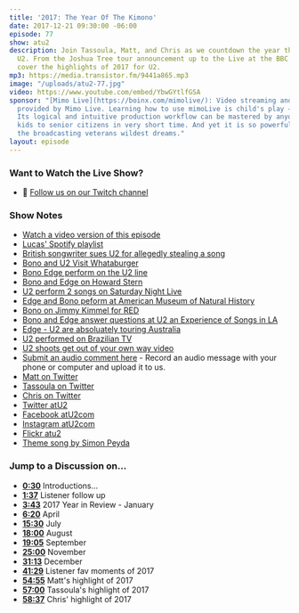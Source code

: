 ```yaml
---
title: '2017: The Year Of The Kimono'
date: 2017-12-21 09:30:00 -06:00
episode: 77
show: atu2
description: Join Tassoula, Matt, and Chris as we countdown the year that was for
  U2. From the Joshua Tree tour announcement up to the Live at the BBC concert, we
  cover the highlights of 2017 for U2.
mp3: https://media.transistor.fm/9441a865.mp3
image: "/uploads/atu2-77.jpg"
video: https://www.youtube.com/embed/YbwGYtlfGSA
sponsor: "[Mimo Live](https://boinx.com/mimolive/): Video streaming and production
  provided by Mimo Live. Learning how to use mimoLive is child's play – literally.
  Its logical and intuitive production workflow can be mastered by anyone from school
  kids to senior citizens in very short time. And yet it is so powerful, it also satisfies
  the broadcasting veterans wildest dreams."
layout: episode
---
```


### Want to Watch the Live Show?

* 💙 [Follow us on our Twitch channel](https://www.twitch.tv/goodstuff_fm)

### Show Notes

* [Watch a video version of this episode](https://www.youtube.com/watch?v=YbwGYtlfGSA)
* [Lucas' Spotify playlist](https://open.spotify.com/user/lucashaasc/playlist/5DayfAZS8k6LqRsLQtwjZH)
* [British songwriter sues U2 for allegedly stealing a song](https://www.atu2.com/news/british-songwriter-sues-u2-for-allegedly-stealing-song.html
)
* [Bono and U2 Visit Whataburger](https://www.thepinkarmadillo.com/2017/05/29/bono-u2-whataburger-george-bush/)
* [Bono Edge perform on the U2 line](https://www.atu2.com/news/bono--edge-perform-on-u2-line-in-berlin-today.html)
* [Bono and Edge on Howard Stern](https://www.atu2.com/news/howard-stern-interviews-bono--the-edge.html)
* [U2 perform 2 songs on Saturday Night Live](https://www.atu2.com/news/u2-perform-two-songs-of-experience-on-saturday-night-live.html)
* [Edge and Bono peform at American Museum of Natural History](https://www.atu2.com/news/edge--bono-perform-at-american-museum-of-natural-history-gala.html)
* [Bono on Jimmy Kimmel for RED](https://www.atu2.com/news/bono-joins-chris-martin-diddy-and-more-on-jimmy-kimmel-red-show-1.html)
* [Bono and Edge answer questions at U2 an Experience of Songs in LA](https://www.atu2.com/news/bono-and-edge-answer-questions-at-u2-an-experience-of-songs-in-la.html)
* [Edge - U2 are absoluately touring Australia](https://www.atu2.com/news/edge-u2-are-absolutely-touring-australia-in-2018.html)
* [U2 performed on Brazilian TV](https://www.atu2.com/news/u2-performed-on-brazilian-tv-program.html)
* [U2 shoots get out of your own way video](https://www.atu2.com/news/u2-shoots-get-out-of-your-own-way-video-in-mexico-city.html)
* [Submit an audio comment here](https://www.dropbox.com/request/GA6MTwhVo618jrGPyDuE) - Record an audio message with your phone or computer and upload it to us.
* [Matt on Twitter](https://twitter.com/mattmcgee)
* [Tassoula on Twitter](https://twitter.com/tassoula)
* [Chris on Twitter](https://twitter.com/iChris)
* [Twitter atU2](https://twitter.com/atu2)
* [Facebook atU2com](https://www.facebook.com/atu2com)
* [Instagram atU2com](https://www.instagram.com/atu2com/)
* [Flickr atu2](https://www.flickr.com/photos/atu2com/)
* [Theme song by Simon Peyda](https://simonpeyda.wordpress.com/2016/04/06/how-to-dismantle-a-sirens-song-the-making-of-a-podcast-theme/)

### Jump to a Discussion on...

* **[0:30](#t=0:30)** Introductions...
* **[1:37](#t=1:37)** Listener follow up
* **[3:43](#t=3:43)** 2017 Year in Review - January
* **[6:20](#t=6:20)** April
* **[15:30](#t=15:30)** July
* **[18:00](#t=18:00)** August
* **[19:05](#t=19:05)** September
* **[25:00](#t=25:00)** November
* **[31:13](#t=31:13)** December
* **[41:29](#t=41:29)** Listener fav moments of 2017
* **[54:55](#t=54:55)** Matt's highlight of 2017
* **[57:00](#t=57:00)** Tassoula's highlight of 2017
* **[58:37](#t=58:37)** Chris' highlight of 2017
